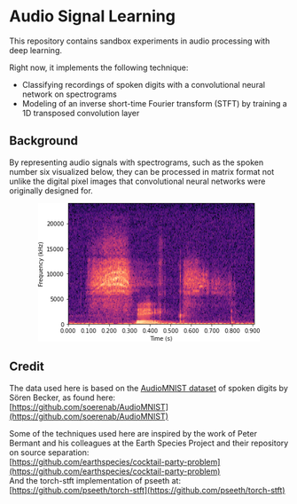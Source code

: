 # Audio Signal Learning

This repository contains sandbox experiments in audio processing with deep learning. 

Right now, it implements the following technique:

* Classifying recordings of spoken digits with a convolutional neural network on spectrograms
* Modeling of an inverse short-time Fourier transform (STFT) by training a 1D transposed convolution layer


## Background

By representing audio signals with spectrograms, such as the spoken number six visualized below, they can be processed in matrix format not unlike the digital pixel images that convolutional neural networks were originally designed for.

<p align="center">
  <img width="400" height="250" src="figures/spectrogram.png">
</p>


## Credit

The data used here is based on the [AudioMNIST dataset](https://arxiv.org/abs/1807.03418) of spoken digits by Sören Becker, as found here: \
[https://github.com/soerenab/AudioMNIST](https://github.com/soerenab/AudioMNIST)

Some of the techniques used here are inspired by the work of Peter Bermant and his colleagues at the Earth Species Project and their repository on source separation: \
[https://github.com/earthspecies/cocktail-party-problem](https://github.com/earthspecies/cocktail-party-problem) \
And the torch-stft implementation of pseeth at: \
[https://github.com/pseeth/torch-stft](https://github.com/pseeth/torch-stft)
